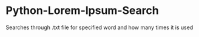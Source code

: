 # Python-Lorem-Ipsum-Search
Searches through .txt file for specified word and how many times it is used
